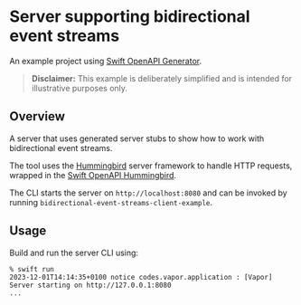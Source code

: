 # Server supporting bidirectional event streams

An example project using [Swift OpenAPI Generator](https://github.com/apple/swift-openapi-generator).

> **Disclaimer:** This example is deliberately simplified and is intended for illustrative purposes only.

## Overview

A server that uses generated server stubs to show how to work with bidirectional event streams.

The tool uses the [Hummingbird](https://github.com/hummingbird-project/hummingbird) server framework to handle HTTP requests, wrapped in the [Swift OpenAPI Hummingbird](https://github.com/swift-server/swift-openapi-hummingbird).

The CLI starts the server on `http://localhost:8080` and can be invoked by running `bidirectional-event-streams-client-example`.

## Usage

Build and run the server CLI using:

```console
% swift run
2023-12-01T14:14:35+0100 notice codes.vapor.application : [Vapor] Server starting on http://127.0.0.1:8080
...
```
